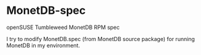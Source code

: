 # MonetDB-spec

openSUSE Tumbleweed MonetDB RPM spec

I try to modify MonetDB.spec (from MonetDB source package) for running MonetDB
in my environment.


